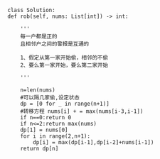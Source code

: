     class Solution:
    def rob(self, nums: List[int]) -> int:

        '''
        每一户都是正的
        且相邻户之间的警报是互通的

        1、假定从第一家开始偷，相邻的不偷
        2、要么第一家开始，要么第二家开始

        '''
        
        n=len(nums)
        #可以隔几家偷,设定状态
        dp = [0 for _ in range(n+1)]
        #转移方程 nums[i] + = max(nums[i-3,i-1])
        if n==0:return 0
        if n<=2:return max(nums)
        dp[1] = nums[0]
        for i in range(2,n+1):
            dp[i] = max(dp[i-1],dp[i-2]+nums[i-1])
        return dp[n]


